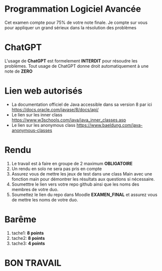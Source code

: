 # Programmation Logiciel Avancée
Cet examen compte pour 75% de votre note finale. Je compte sur vous pour appliquer un grand sérieux dans la résolution des problèmes
# ChatGPT
L'usage de **ChatGPT** est formelement **INTERDIT** pour résoudre les problèmes. Tout usage de ChatGPT donne droit automatiquement à une note de **ZERO**
# Lien web autorisés
- La documentation officiel de Java accessible dans sa  version 8 par ici https://docs.oracle.com/javase/8/docs/api/
- Le lien sur les inner class https://www.w3schools.com/java/java_inner_classes.asp 
- Le lien sur les anonymous class https://www.baeldung.com/java-anonymous-classes 
# Rendu
1. Le travail est à faire en groupe de 2 maximum **OBLIGATOIRE**
2. Un rendu en solo ne sera pas pris en compte
3. Assurez vous de mettre les jeux de test dans une class Main avec une fonction main pour démontrer les résultats aux questions si nécessaire.
4. Soumetttre le lien vers votre repo github ainsi que les noms des membres de votre duo.
5. Soumettez le lien du repo dans Moodle **EXAMEN_FINAL** et assurez vous de mettre les noms de votre duo.
# Barême
1. tache1: **8 points**
2. tache2: **8 points**
3. tache3: **4 points**

# BON TRAVAIL